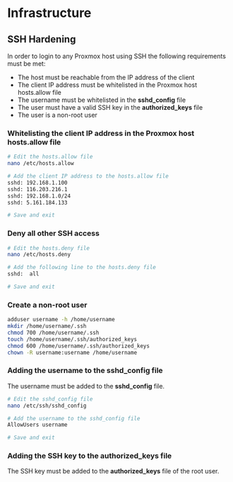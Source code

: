 # Infrastructure

## SSH Hardening

In order to login to any Proxmox host using SSH the following requirements must be met:

- The host must be reachable from the IP address of the client
- The client IP address must be whitelisted in the Proxmox host hosts.allow file
- The username must be whitelisted in the **sshd_config** file
- The user must have a valid SSH key in the **authorized_keys** file
- The user is a non-root user

### Whitelisting the client IP address in the Proxmox host hosts.allow file

```bash
# Edit the hosts.allow file
nano /etc/hosts.allow

# Add the client IP address to the hosts.allow file
sshd: 192.168.1.100
sshd: 116.203.216.1
sshd: 192.168.1.0/24
sshd: 5.161.184.133

# Save and exit
```

### Deny all other SSH access

```bash
# Edit the hosts.deny file
nano /etc/hosts.deny

# Add the following line to the hosts.deny file
sshd:  all

# Save and exit
```

### Create a non-root user

```bash
adduser username -h /home/username
mkdir /home/username/.ssh
chmod 700 /home/username/.ssh
touch /home/username/.ssh/authorized_keys
chmod 600 /home/username/.ssh/authorized_keys
chown -R username:username /home/username
```

### Adding the username to the sshd_config file

The username must be added to the **sshd_config** file.

```bash
# Edit the sshd_config file
nano /etc/ssh/sshd_config

# Add the username to the sshd_config file
AllowUsers username

# Save and exit
```

### Adding the SSH key to the authorized_keys file

The SSH key must be added to the **authorized_keys** file of the root user.

